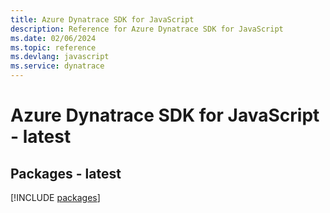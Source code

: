 ```yaml
---
title: Azure Dynatrace SDK for JavaScript
description: Reference for Azure Dynatrace SDK for JavaScript
ms.date: 02/06/2024
ms.topic: reference
ms.devlang: javascript
ms.service: dynatrace
---
```

# Azure Dynatrace SDK for JavaScript - latest
## Packages - latest
[!INCLUDE [packages](dynatrace-index.md)]